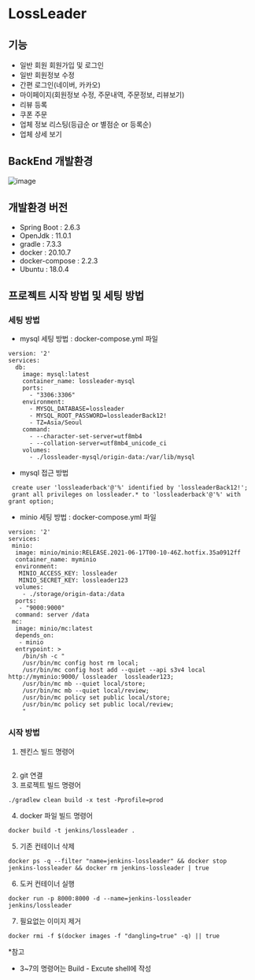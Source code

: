# LossLeader

## 기능
- 일반 회원 회원가입 및 로그인
- 일반 회원정보 수정
- 간편 로그인(네이버, 카카오)
- 마이페이지(회원정보 수정, 주문내역, 주문정보, 리뷰보기)
- 리뷰 등록
- 쿠폰 주문
- 업체 정보 리스팅(등급순 or 별점순 or 등록순)
- 업체 상세 보기
## BackEnd 개발환경
![image](https://user-images.githubusercontent.com/67584874/161248342-09f73242-9ca6-466f-b7fd-1482425a8aa7.png)

## 개발환경 버전
- Spring Boot :  2.6.3
- OpenJdk : 11.0.1
- gradle : 7.3.3
- docker : 20.10.7
- docker-compose : 2.2.3
- Ubuntu : 18.0.4

## 프로젝트 시작 방법 및 세팅 방법

### 세팅 방법
- mysql 세팅 방법 : docker-compose.yml 파일
```
version: '2'
services:
  db:
    image: mysql:latest
    container_name: lossleader-mysql
    ports:
      - "3306:3306"
    environment:
      - MYSQL_DATABASE=lossleader
      - MYSQL_ROOT_PASSWORD=lossleaderBack12!
      - TZ=Asia/Seoul
    command:
      - --character-set-server=utf8mb4
      - --collation-server=utf8mb4_unicode_ci
    volumes:
      - ./lossleader-mysql/origin-data:/var/lib/mysql
```

- mysql 접근 방법 
```
 create user 'lossleaderback'@'%' identified by 'lossleaderBack12!';
 grant all privileges on lossleader.* to 'lossleaderback'@'%' with grant option;
```

- minio 세팅 방법 : docker-compose.yml 파일
```
version: '2'
services:
 minio:
  image: minio/minio:RELEASE.2021-06-17T00-10-46Z.hotfix.35a0912ff
  container_name: myminio
  environment:
   MINIO_ACCESS_KEY: lossleader
   MINIO_SECRET_KEY: lossleader123
  volumes:
    - ./storage/origin-data:/data
  ports:
   - "9000:9000"
  command: server /data
 mc:
  image: minio/mc:latest
  depends_on:
   - minio
  entrypoint: >
    /bin/sh -c "
    /usr/bin/mc config host rm local;
    /usr/bin/mc config host add --quiet --api s3v4 local http://myminio:9000/ lossleader  lossleader123;
    /usr/bin/mc mb --quiet local/store;
    /usr/bin/mc mb --quiet local/review;
    /usr/bin/mc policy set public local/store;
    /usr/bin/mc policy set public local/review;
    "
```

### 시작 방법
1. 젠킨스 빌드 명령어
```
```
2. git 연결
3. 프로젝트 빌드 명령어
```
./gradlew clean build -x test -Pprofile=prod
```
4. docker 파일 빌드 명령어
```
docker build -t jenkins/lossleader .
```
5. 기존 컨테이너 삭제
```
docker ps -q --filter "name=jenkins-lossleader" && docker stop jenkins-lossleader && docker rm jenkins-lossleader | true
```
6. 도커 컨테이너 실행
```
docker run -p 8000:8000 -d --name=jenkins-lossleader jenkins/lossleader
```

7. 필요없는 이미지 제거
```
docker rmi -f $(docker images -f "dangling=true" -q) || true
```

*참고 
- 3~7의 명령어는 Build - Excute shell에 작성

